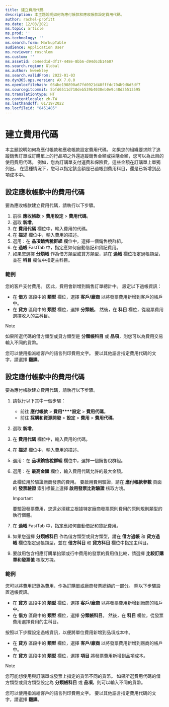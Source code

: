 ```yaml
---
title: 建立費用代碼
description: 本主題說明如何為應付帳款和應收帳款設定費用代碼。
author: rachel-profitt
ms.date: 12/03/2021
ms.topic: article
ms.prod: ''
ms.technology: ''
ms.search.form: MarkupTable
audience: Application User
ms.reviewer: roschlom
ms.custom: ''
ms.assetid: c64eed1d-df17-448e-8bb6-d94d63b14607
ms.search.region: Global
ms.author: kweekley
ms.search.validFrom: 2022-01-03
ms.dyn365.ops.version: AX 7.0.0
ms.openlocfilehash: 034be190890a67fd0921d40fffdc704b9d6d5df7
ms.sourcegitcommit: 5bfd6511d710deb539b4030eb0e9c48d25513595
ms.translationtype: HT
ms.contentlocale: zh-TW
ms.lasthandoff: 01/19/2022
ms.locfileid: "8451485"
---
```

# <a name="create-charges-codes"></a>建立費用代碼

本主題說明如何為應付帳款和應收帳款設定費用代碼。 如果您的組織要求除了追蹤銷售訂單或訂購單上的行品項之外還追蹤銷售金額或採購金額，您可以為此目的使用費用代碼。 例如，您為訂購單支付運費和保險費，這些金額在訂購單上單獨列出。 在這種情況下，您可以指定該金額是已過帳到費用科目，還是已新增到品項成本中。

## <a name="set-up-charges-codes-for-accounts-receivable"></a>設定應收帳款中的費用代碼

要為應收帳款建立費用代碼，請執行以下步驟。

1. 前往 **應收帳款** &gt; **費用設定** &gt; **費用代碼**。
2. 選取 **新增**。
3. 在 **費用代碼** 欄位中，輸入費用的代碼。
3. 在 **描述** 欄位中，輸入費用的描述。
4. 選用：在 **品項銷售稅群組** 欄位中，選擇一個銷售稅群組。
5. 在 **過帳** FastTab 中，指定應如何自動借記和貸記費用。
6. 如果您選擇 **分類帳** 作為借方類型或貸方類型，請在 **過帳** 欄位指定過帳類型，並在 **科目** 欄位中指定主科目。

### <a name="example"></a>範例

您的客戶支付費用。 因此，費用會新增到銷售訂單總計中。 設定以下過帳資訊：

- 在 **借方** 區段中的 **類型** 欄位，選擇 **客戶/廠商** 以將發票費用新增到客戶的帳戶中。
- 在 **貸方** 區段中的 **類型** 欄位，選擇 **分類帳**。 然後，在 **科目** 欄位，從發票費用選擇收入的主科目。

> [!NOTE]
> 如果所選代碼的借方類型或貸方類型是 **分類帳科目** 或 **品項**，則您可以為費用交易輸入不同的貨幣。

您可以使用指派給客戶的語言列印費用文字。 要以其他語言指定費用代碼的文字，請選擇 **翻譯**。

## <a name="set-up-charges-codes-for-accounts-payable"></a>設定應付帳款中的費用代碼

要為應付帳款建立費用代碼，請執行以下步驟。

1. 請執行以下其中一個步驟：

    - 前往 **應付帳款** &gt; **費用****設定** &gt; **費用代碼**。
    - 前往 **採購和資源開發** &gt; **設定** &gt; **費用** &gt; **費用代碼**。

2. 選取 **新增**。
3. 在 **費用代碼** 欄位中，輸入費用的代碼。
3. 在 **描述** 欄位中，輸入費用的描述。
4. 選用：在 **品項銷售稅群組** 欄位中，選擇一個銷售稅群組。
5. 選用：在 **最高金額** 欄位，輸入費用代碼允許的最大金額。

    此欄位用於驗證廠商發票的費用。 要啟用費用驗證，請在 **應付帳款參數** 頁面的 **發票驗證** 索引標籤上選擇 **啟用發票比對驗證** 核取方塊。

    > [!IMPORTANT]
    > 要驗證發票費用，您還必須建立根據特定廠商發票原則費用的原則規則類型的執行個體。

6. 在 **過帳** FastTab 中，指定應如何自動借記和貸記費用。
7. 如果您選擇 **分類帳科目** 作為借方類型或貸方類型，請在 **借方過帳** 和 **貸方過帳** 欄位指定過帳類型，並在 **借方科目** 和 **貸方科目** 欄位中指定主科目。
8. 要啟用包含相應訂購單抬頭或行中費用的發票的費用值比較，請選擇 **比較訂購單和發票值** 核取方塊。

### <a name="example"></a>範例

您可以將費用記錄為費用，作為訂購單或廠商發票總額的一部分。 照以下步驟設置過帳資訊。 

- 在 **貸方** 區段中的 **類型** 欄位，選擇 **客戶/廠商** 以將發票費用新增到廠商的帳戶中。
- 在 **借方** 區段中的 **類型** 欄位，選擇 **分類帳科目**。 然後，在 **科目** 欄位，從發票費用選擇費用的主科目。

按照以下步驟設定過帳資訊，以便將單位費用新增到品項成本中。

- 在 **貸方** 區段中的 **類型** 欄位，選擇 **客戶/廠商** 以將發票費用新增到廠商的帳戶中。
- 在 **貸方** 區段中的 **類型** 欄位，選擇 **項目** 將發票費用新增到品項成本。

> [!NOTE]
> 您可能想使用與訂購單或發票上指定的貨幣不同的貨幣。 如果所選費用代碼的借方類型或貸方類型設定為 **分類帳科目** 或 **品項**，則可以輸入不同的貨幣。

您可以使用指派給客戶的語言列印費用文字。 要以其他語言指定費用代碼的文字，請選擇 **翻譯**。
